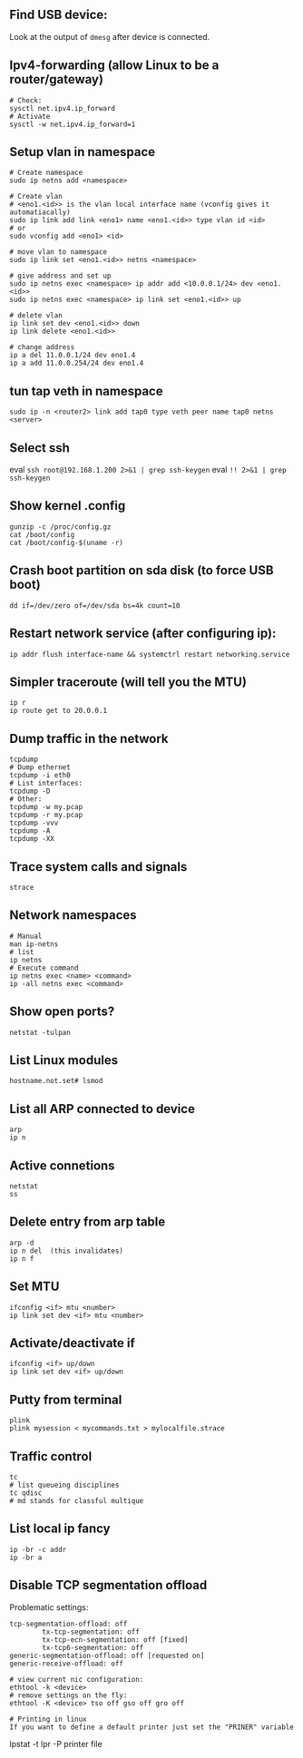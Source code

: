 ## Find USB device:

Look at the output of `dmesg` after device is connected.

## Ipv4-forwarding (allow Linux to be a router/gateway)
```
# Check:
sysctl net.ipv4.ip_forward
# Activate
sysctl -w net.ipv4.ip_forward=1
```

## Setup vlan in namespace
```
# Create namespace
sudo ip netns add <namespace>

# Create vlan
# <eno1.<id>> is the vlan local interface name (vconfig gives it automatiacally)
sudo ip link add link <eno1> name <eno1.<id>> type vlan id <id>
# or
sudo vconfig add <eno1> <id>

# move vlan to namespace
sudo ip link set <eno1.<id>> netns <namespace>

# give address and set up
sudo ip netns exec <namespace> ip addr add <10.0.0.1/24> dev <eno1.<id>>
sudo ip netns exec <namespace> ip link set <eno1.<id>> up

# delete vlan
ip link set dev <eno1.<id>> down
ip link delete <eno1.<id>>

# change address
ip a del 11.0.0.1/24 dev eno1.4
ip a add 11.0.0.254/24 dev eno1.4
```

## tun tap veth in namespace

```
sudo ip -n <router2> link add tap0 type veth peer name tap0 netns <server>
```

## Select ssh
eval `ssh root@192.168.1.200 2>&1 | grep ssh-keygen`
eval `!! 2>&1 | grep ssh-keygen`

## Show kernel .config
```
gunzip -c /proc/config.gz
cat /boot/config
cat /boot/config-$(uname -r)
```

## Crash boot partition on sda disk (to force USB boot)
```
dd if=/dev/zero of=/dev/sda bs=4k count=10
```

## Restart network service (after configuring ip):
```
ip addr flush interface-name && systemctrl restart networking.service
```

## Simpler traceroute (will tell you the MTU)
```
ip r
ip route get to 20.0.0.1
```

## Dump traffic in the network
```
tcpdump
# Dump ethernet
tcpdump -i eth0
# List interfaces:
tcpdump -D
# Other:
tcpdump -w my.pcap
tcpdump -r my.pcap
tcpdump -vvv
tcpdump -A
tcpdump -XX
```

## Trace system calls and signals
```
strace
```

## Network namespaces
```
# Manual
man ip-netns
# list
ip netns
# Execute command
ip netns exec <name> <command>
ip -all netns exec <command>
```

## Show open ports?
```
netstat -tulpan
```

## List Linux modules
```
hostname.not.set# lsmod
```

## List all ARP connected to device
```
arp
ip n
```

## Active connetions
```
netstat
ss
```

## Delete entry from arp table
```
arp -d
ip n del  (this invalidates)
ip n f
```

## Set MTU
```
ifconfig <if> mtu <number>
ip link set dev <if> mtu <number>
```

## Activate/deactivate if
```
ifconfig <if> up/down
ip link set dev <if> up/down
```

## Putty from terminal
```
plink
plink mysession < mycommands.txt > mylocalfile.strace
```

## Traffic control
```
tc
# list queueing disciplines
tc qdisc
# md stands for classful multique
```

## List local ip fancy
```
ip -br -c addr
ip -br a
```

## Disable TCP segmentation offload

Problematic settings:

```
tcp-segmentation-offload: off
        tx-tcp-segmentation: off
        tx-tcp-ecn-segmentation: off [fixed]
        tx-tcp6-segmentation: off
generic-segmentation-offload: off [requested on]
generic-receive-offload: off
```

```
# view current nic configuration:
ethtool -k <device>
# remove settings on the fly:
ethtool -K <device> tso off gso off gro off

# Printing in linux
If you want to define a default printer just set the "PRINER" variable
```
lpstat -t
lpr -P printer file
```
